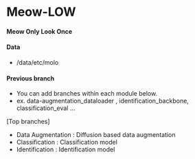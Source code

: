 # Meow-LOW
#### Meow Only Look Once 

#### Data 
- /data/etc/molo

#### Previous branch 
* You can add branches within each module below.
* ex. data-augmentation_dataloader , identification_backbone, classification_eval ... 
  
[Top branches] 
- Data Augmentation : Diffusion based data augmentation 
- Classification : Classification model 
- Identification : Identification model 





